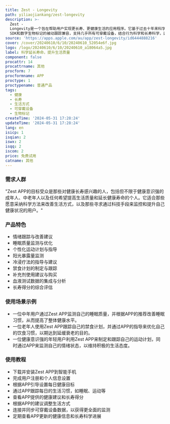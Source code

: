 ```yaml
---
title: Zest - Longevity
path: yiliaojiankang/zest-longevity
description: >-
  Zest -
  Longevity是一个旨在帮助用户实现更长寿、更健康生活的应用程序。它基于过去十年来科学研究对衰老生物学根源的探索，提供了一种工具，让用户能够从核心层面上应对衰老，甚至预防和逆转生物衰老过程。该应用程序由医生、长寿科学家和研究人员团队共同开发，并持续更新评估推荐方案。Zest通过跟踪8个关键的长寿支柱：情绪、睡眠、运动、阳光暴露、冷浸、禁食、补充剂和血液测试，帮助用户形成每日推荐目标，综合这些目标形成用户的长寿得分。此外，Zest与Vital
  SDK和数字生物标记的被动跟踪兼容，支持几乎所有可穿戴设备，结合行为科学和长寿科学，运用心理学和神经科学帮助用户维持延长生命的习惯。
source: 'https://apps.apple.com/au/app/zest-longevity/id6444888216'
cover: /cover/20240610/6/10/20240610_52054e6f.jpg
logo: /logo/20240610/6/10/20240610_a18064a5.jpg
label: 科学延长寿命，提升生活质量
component: false
procattr: 14
procattrname: 其他
procform: 7
procformname: APP
proctype: 1
proctypename: 普通产品
tags:
  - 健康
  - 长寿
  - 生活方式
  - 可穿戴设备
  - 生物标记
createTime: '2024-05-31 17:28:24'
updateTime: '2024-05-31 17:28:24'
lang: en
isicp: 1
isqian: 2
iswx: 2
isqq: 2
iscom: 2
price: 免费试用
catname: 其他
---
```




### 需求人群
"Zest APP的目标受众是那些对健康长寿感兴趣的人，包括但不限于健康意识强的成年人、中老年人以及任何希望提高生活质量和延长健康寿命的个人。它适合那些愿意采纳科学方法来改善生活方式，以及那些寻求通过科技手段来监控和提升自己健康状况的用户。"

### 产品特色
* 情绪跟踪与改善建议
* 睡眠质量监测与优化
* 个性化运动计划与指导
* 阳光暴露量监测
* 冷浸疗法的指导与建议
* 禁食计划的制定与跟踪
* 补充剂使用建议与购买
* 血液测试数据的集成与分析
* 长寿得分的综合评估

### 使用场景示例
* 一位中年用户通过Zest APP监测自己的睡眠质量，并根据APP的推荐改善睡眠习惯，从而提高了整体健康水平。
* 一位老年人使用Zest APP跟踪自己的禁食计划，并通过APP的指导来优化自己的饮食习惯，以期达到延缓衰老的目的。
* 一位健康意识强的年轻用户利用Zest APP来制定和跟踪自己的运动计划，同时通过APP来监测自己的情绪状态，以维持积极的生活态度。

### 使用教程
* 下载并安装Zest APP到智能手机
* 完成用户注册和个人信息设置
* 根据APP引导设置每日健康目标
* 通过APP跟踪每日的生活习惯，如睡眠、运动等
* 查看APP提供的健康建议和长寿得分
* 根据APP的建议调整生活方式
* 连接并同步可穿戴设备数据，以获得更全面的监测
* 定期查看APP更新的健康信息和长寿科学进展

  
